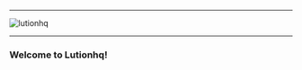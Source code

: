 ----

![lutionhq](https://github.com/user-attachments/assets/59379e05-bde9-4a20-8e4e-140e84aca72f)

-----


### Welcome to **Lutionhq**!
